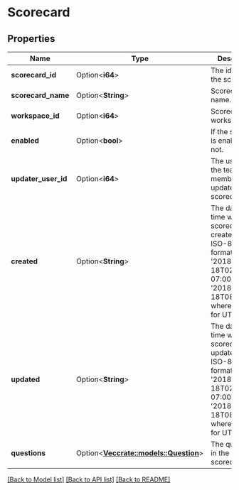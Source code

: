 # Scorecard

## Properties

Name | Type | Description | Notes
------------ | ------------- | ------------- | -------------
**scorecard_id** | Option<**i64**> | The identifier of the scorecard. | [optional]
**scorecard_name** | Option<**String**> | Scorecard name. | [optional]
**workspace_id** | Option<**i64**> | Scorecard workspaceId. | [optional]
**enabled** | Option<**bool**> | If the scorecard is enabled or not. | [optional]
**updater_user_id** | Option<**i64**> | The user Id of the team member that updated the scorecard. | [optional]
**created** | Option<**String**> | The date and time when the scorecard was created in the ISO-8601 format (e.g., '2018-02-18T02:30:00-07:00' or '2018-02-18T08:00:00Z', where Z stands for UTC). | [optional]
**updated** | Option<**String**> | The date and time when the scorecard was updated in the ISO-8601 format (e.g., '2018-02-18T02:30:00-07:00' or '2018-02-18T08:00:00Z', where Z stands for UTC). | [optional]
**questions** | Option<[**Vec<crate::models::Question>**](Question.md)> | The questions in the scorecard. | [optional]

[[Back to Model list]](../README.md#documentation-for-models) [[Back to API list]](../README.md#documentation-for-api-endpoints) [[Back to README]](../README.md)


